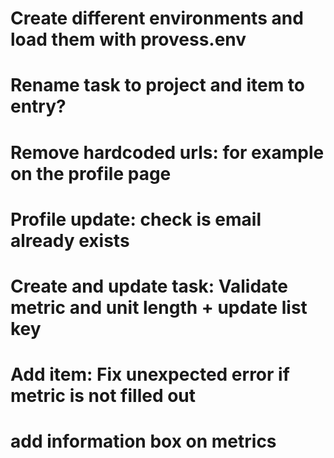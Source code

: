 # Create different environments and load them with provess.env
# Rename task to project and item to entry?

# Remove hardcoded urls: for example on the profile page
# Profile update: check is email already exists
# Create and update task: Validate metric and unit length + update list key
# Add item: Fix unexpected error if metric is not filled out
# add information box on metrics